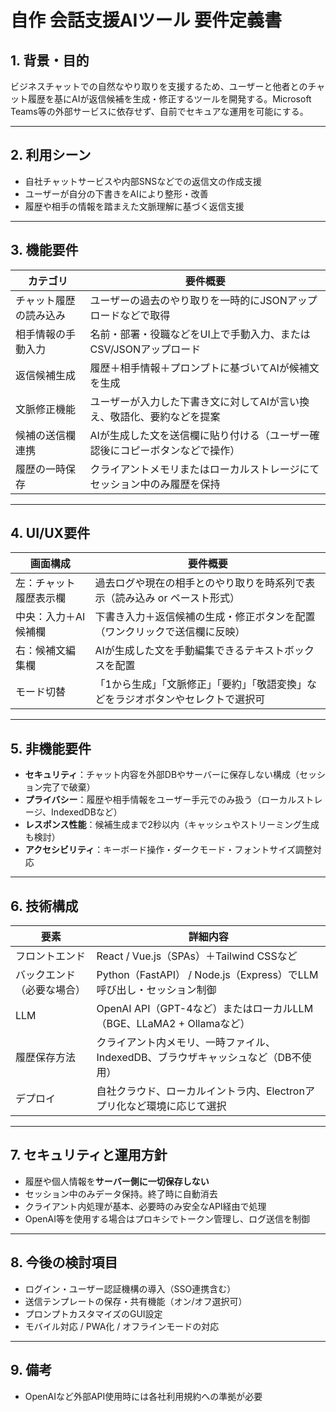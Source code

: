 # 自作 会話支援AIツール 要件定義書

## 1. 背景・目的

ビジネスチャットでの自然なやり取りを支援するため、ユーザーと他者とのチャット履歴を基にAIが返信候補を生成・修正するツールを開発する。Microsoft Teams等の外部サービスに依存せず、自前でセキュアな運用を可能にする。

---

## 2. 利用シーン

- 自社チャットサービスや内部SNSなどでの返信文の作成支援
- ユーザーが自分の下書きをAIにより整形・改善
- 履歴や相手の情報を踏まえた文脈理解に基づく返信支援

---

## 3. 機能要件

| カテゴリ             | 要件概要                                                                 |
|----------------------|--------------------------------------------------------------------------|
| チャット履歴の読み込み  | ユーザーの過去のやり取りを一時的にJSONアップロードなどで取得                         |
| 相手情報の手動入力      | 名前・部署・役職などをUI上で手動入力、またはCSV/JSONアップロード                      |
| 返信候補生成          | 履歴＋相手情報＋プロンプトに基づいてAIが候補文を生成                                 |
| 文脈修正機能          | ユーザーが入力した下書き文に対してAIが言い換え、敬語化、要約などを提案                   |
| 候補の送信欄連携       | AIが生成した文を送信欄に貼り付ける（ユーザー確認後にコピーボタンなどで操作）             |
| 履歴の一時保存         | クライアントメモリまたはローカルストレージにてセッション中のみ履歴を保持                 |

---

## 4. UI/UX要件

| 画面構成              | 要件概要                                                                   |
|-----------------------|----------------------------------------------------------------------------|
| 左：チャット履歴表示欄     | 過去ログや現在の相手とのやり取りを時系列で表示（読み込み or ペースト形式）                  |
| 中央：入力＋AI候補欄     | 下書き入力＋返信候補の生成・修正ボタンを配置（ワンクリックで送信欄に反映）                    |
| 右：候補文編集欄         | AIが生成した文を手動編集できるテキストボックスを配置                                    |
| モード切替             | 「1から生成」「文脈修正」「要約」「敬語変換」などをラジオボタンやセレクトで選択可             |

---

## 5. 非機能要件

- **セキュリティ**：チャット内容を外部DBやサーバーに保存しない構成（セッション完了で破棄）
- **プライバシー**：履歴や相手情報をユーザー手元でのみ扱う（ローカルストレージ、IndexedDBなど）
- **レスポンス性能**：候補生成まで2秒以内（キャッシュやストリーミング生成も検討）
- **アクセシビリティ**：キーボード操作・ダークモード・フォントサイズ調整対応

---

## 6. 技術構成

| 要素               | 詳細内容                                                                  |
|--------------------|---------------------------------------------------------------------------|
| フロントエンド         | React / Vue.js（SPAs）＋Tailwind CSSなど                                |
| バックエンド（必要な場合） | Python（FastAPI） / Node.js（Express）でLLM呼び出し・セッション制御            |
| LLM               | OpenAI API（GPT-4など）またはローカルLLM（BGE、LLaMA2 + Ollamaなど）         |
| 履歴保存方法          | クライアント内メモリ、一時ファイル、IndexedDB、ブラウザキャッシュなど（DB不使用）   |
| デプロイ           | 自社クラウド、ローカルイントラ内、Electronアプリ化など環境に応じて選択               |

---

## 7. セキュリティと運用方針

- 履歴や個人情報を**サーバー側に一切保存しない**
- セッション中のみデータ保持。終了時に自動消去
- クライアント内処理が基本、必要時のみ安全なAPI経由で処理
- OpenAI等を使用する場合はプロキシでトークン管理し、ログ送信を制御

---

## 8. 今後の検討項目

- ログイン・ユーザー認証機構の導入（SSO連携含む）
- 送信テンプレートの保存・共有機能（オン/オフ選択可）
- プロンプトカスタマイズのGUI設定
- モバイル対応 / PWA化 / オフラインモードの対応

---

## 9. 備考

- OpenAIなど外部API使用時には各社利用規約への準拠が必要

